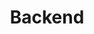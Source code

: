 ---
title: "Backend"
technologies:
    - nombre: "NodeJS"
      imagen: "/TechIcons/icons-nodeJs.svg"

    - nombre: "Firebase" 
      imagen: "/TechIcons/icons-firebase.svg"
---